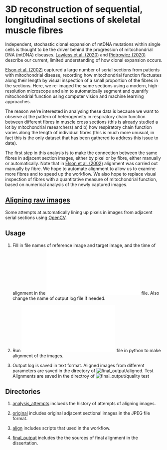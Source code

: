 # 3D reconstruction of sequential, longitudinal sections of skeletal muscle fibres

Independent, stochastic clonal expansion of mtDNA mutations within single cells is thought to be the driver behind the progression of mitochondrial DNA (mtDNA) diseases. [Lawless et al. (2020)](https://doi.org/10.1098/rsob.200061) and [Piotrowicz (2020)](http://mito.ncl.ac.uk/clonexp/clonal_expansion/) describe our current, limited understanding of how clonal expansion occurs.

[Elson et al. (2002)](https://sci-hub.mksa.top/10.1016/s0960-8966(02)00047-0) captured a large number of serial sections from patients with mitochondrial disease, recording how mitochondrial function fluctuates along their length by visual inspection of a small proportion of the fibres in the sections.  Here, we re-imaged the same sections using a modern, high-resolution microscope and aim to automatically segment and quantify mitochondrial function using computer vision and machine learning approaches.

The reason we're interested in analysing these data is because we want to observe a) the pattern of heterogeneity in respiratory chain function between different fibres in muscle cross sections (this is already studied a lot by mitochondrial researchers) and b) how respiratory chain function varies along the length of individual fibres (this is much more unusual, in fact this is the only dataset that has been gathered to address this issue to date).

The first step in this analysis is to make the connection between the same fibres in adjacent section images, either by pixel or by fibre, either manually or automatically.  Note that in [Elson et al. (2002)](https://sci-hub.mksa.top/10.1016/s0960-8966(02)00047-0) alignment was carried out manually by fibre.  We hope to automate alignment to allow us to examine more fibres and to speed up the workflow.  We also hope to replace visual inspection of fibres with a quantitative measure of mitochondrial function, based on numerical analysis of the newly captured images.

## [Aligning raw images](./analysis_attempts/README.md)
Some attempts at automatically lining up pixels in images from adjacent serial sections using [OpenCV](https://opencv.org/).

## Usage
1. Fill in file names of reference image and target image, and the time of alignment in the ![main.py](main.py) file. Also change the name of output log file if needed.

2. Run ![main.py](main.py) file in python to make alignment of the images.

3. Output log is saved in text format. Aligned images from different parameters are saved in the directory of ![final_output/aligned](final_output/aligned). Test Alignments are saved in the directroy of ![final_output/quality test](final_output/quality%20test)

## Directories
1. [analysis_attempts](analysis_attempts) inclueds the history of attempts of aligning images.

2. [original](original) includes original adjacent sectional images in the JPEG file format.

3. [align](align) includes scripts that used in the workflow.

4. [final_output](final_output) includes the the sources of final alignment in the dissertation.



